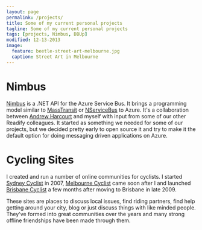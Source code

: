 ```yaml
---
layout: page
permalink: /projects/
title: Some of my current personal projects
tagline: Some of my current personal projects
tags: [projects, Nimbus, DBUp]
modified: 12-13-2013
image:
  feature: beetle-street-art-melbourne.jpg
  caption: Street Art in Melbourne
---
```


# Nimbus

[Nimbus][] is a .NET API for the Azure Service Bus. It brings a programming model similar to [MassTransit][] or [NServiceBus][] to Azure. It's a collaboration between [Andrew Harcourt][] and myself with input from some of our other Readify colleagues. It started as something we needed for some of our projects, but we decided pretty early to open source it and try to make it the default option for doing messaging driven applications on Azure.

# Cycling Sites

I created and run a number of online communities for cyclists. I started [Sydney Cyclist][] in 2007, [Melbourne Cyclist][] came soon after I and launched [Brisbane Cyclist][] a few months after moving to Brisbane in late 2009.

These sites are places to discuss local issues, find riding partners, find help getting around your city, blog or just discuss things with like minded people. They've formed into great communities over the years and many strong offline friendships have been made through them. 

  [Nimbus]: https://github.com/damianmac/nimbus
  [MassTransit]: http://masstransit-project.com/
  [NServiceBus]: http://particular.net/
  [Andrew Harcourt]: http://www.codingforfunandprofit.com/
  [Sydney Cyclist]: http://www.sydneycyclist.com/
  [Melbourne Cyclist]: http://www.melbournecyclist.com/
  [Brisbane Cyclist]: http://www.brisbanecyclist.com/
